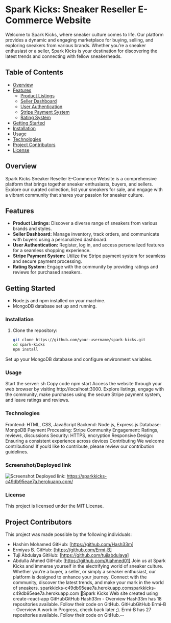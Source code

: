 # Spark Kicks: Sneaker Reseller E-Commerce Website
Welcome to Spark Kicks, where sneaker culture comes to life. Our platform provides a dynamic and engaging marketplace for buying, selling, and exploring sneakers from various brands. Whether you’re a sneaker enthusiast or a seller, Spark Kicks is your destination for discovering the latest trends and connecting with fellow sneakerheads.
## Table of Contents
- [Overview](#overview)
- [Features](#features)
  - [Product Listings](#product-listings)
  - [Seller Dashboard](#seller-dashboard)
  - [User Authentication](#user-authentication)
  - [Stripe Payment System](#stripe-payment-system)
  - [Rating System](#rating-system)
- [Getting Started](#getting-started)
- [Installation](#installation)
- [Usage](#usage)
- [Technologies](#technologies)
- [Project Contributors](#contributing)
- [License](#license)
## Overview
Spark Kicks Sneaker Reseller E-Commerce Website is a comprehensive platform that brings together sneaker enthusiasts, buyers, and sellers. Explore our curated collection, list your sneakers for sale, and engage with a vibrant community that shares your passion for sneaker culture.
## Features
- **Product Listings:** Discover a diverse range of sneakers from various brands and styles.
- **Seller Dashboard:** Manage inventory, track orders, and communicate with buyers using a personalized dashboard.
- **User Authentication:** Register, log in, and access personalized features for a seamless shopping experience.
- **Stripe Payment System:** Utilize the Stripe payment system for seamless and secure payment processing.
- **Rating System:** Engage with the community by providing ratings and reviews for purchased sneakers.
## Getting Started
- Node.js and npm installed on your machine.
- MongoDB database set up and running.
### Installation
1. Clone the repository:
   ```sh
   git clone https://github.com/your-username/spark-kicks.git
   cd spark-kicks
   npm install
Set up your MongoDB database and configure environment variables.
### Usage
Start the server:
sh
Copy code
npm start
Access the website through your web browser by visiting http://localhost:3000.
Explore listings, engage with the community, make purchases using the secure Stripe payment system, and leave ratings and reviews.
### Technologies
Frontend: HTML, CSS, JavaScript
Backend: Node.js, Express.js
Database: MongoDB
Payment Processing: Stripe
Community Engagement: Ratings, reviews, discussions
Security: HTTPS, encryption
Responsive Design: Ensuring a consistent experience across devices
Contributing
We welcome contributions! If you’d like to contribute, please review our contribution guidelines.
### Screenshot/Deployed link
![Screenshot](./client/public/images/941FCACE-E47A-4B7B-8C0A-49EC2DEC8824.jpeg)
Deployed link:  https://sparkkicks-c49db95eae7a.herokuapp.com/
### License
This project is licensed under the MIT License.
## Project Contributors
This project was made possible by the following individuals:
- Hashim Mohamed
GitHub: [https://github.com/Hash33m]
- Ermiyas B.
GitHub: [https://github.com/Ermi-B]
- Tuji Abdulaya
GitHub: [https://github.com/tujiabdulaya]
- Abdulla Ahmed
GitHub: [https://github.com/Aiahmed01]
Join us at Spark Kicks and immerse yourself in the electrifying world of sneaker culture. Whether you’re a buyer, a seller, or simply a sneaker enthusiast, our platform is designed to enhance your journey. Connect with the community, discover the latest trends, and make your mark in the world of sneakers.
sparkkicks-c49db95eae7a.herokuapp.comsparkkicks-c49db95eae7a.herokuapp.com
:athletic_shoe:Spark Kicks
Web site created using create-react-app
GitHubGitHub
Hash33m - Overview
Hash33m has 18 repositories available. Follow their code on GitHub.
GitHubGitHub
Ermi-B - Overview
A work in Progress, check back later ;). Ermi-B has 27 repositories available. Follow their code on GitHub.--
